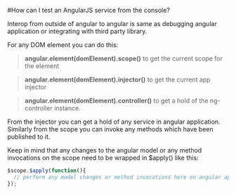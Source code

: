 #How can I test an AngularJS service from the console?

Interop from outside of angular to angular is same as debugging angular application or integrating with third party library.

For any DOM element you can do this:

> **angular.element(domElement).scope()** to get the current scope for the element


> **angular.element(domElement).injector()** to get the current app injector


> **angular.element(domElement).controller()** to get a hold of the ng-controller instance.


From the injector you can get a hold of any service in angular application. Similarly from the scope you can invoke any methods which have been published to it.

Keep in mind that any changes to the angular model or any method invocations on the scope need to be wrapped in $apply() like this:

```javascript
$scope.$apply(function(){
  // perform any model changes or method invocations here on angular app.
});
```
